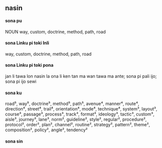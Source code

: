 ## nasin

#### sona pu

NOUN way, custom, doctrine, method, path, road

#### sona Linku pi toki Inli

way, custom, doctrine, method, path, road

#### sona Linku pi toki pona

jan li tawa lon nasin la ona li ken tan ma wan tawa ma ante; sona pi pali ijo; sona pi ijo sewi

#### sona ku

road⁵, way⁵, doctrine⁵, method⁵, path⁵, avenue⁴, manner⁴, route⁴, direction⁴, street⁴, trail⁴, orientation⁴, mode⁴, technique⁴, system³, layout³, course³, passage³, process³, track³, format³, ideology³, tactic³, custom³, aisle³, journey³, lane³, norm², guideline², style², regular², procedure², protocol², order², plan², channel², routine², strategy², pattern², theme², composition², policy², angle², tendency²

#### sona sin

